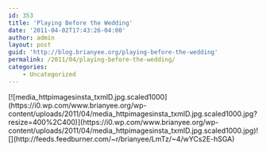 ```yaml
---
id: 353
title: 'Playing Before the Wedding'
date: '2011-04-02T17:43:26-04:00'
author: admin
layout: post
guid: 'http://blog.brianyee.org/playing-before-the-wedding'
permalink: /2011/04/playing-before-the-wedding/
categories:
    - Uncategorized
---
```


<div class="p_embed p_image_embed">[![media_httpimagesinsta_txmlD.jpg.scaled1000](https://i0.wp.com/www.brianyee.org/wp-content/uploads/2011/04/media_httpimagesinsta_txmlD.jpg.scaled1000.jpg?resize=400%2C400)](https://i0.wp.com/www.brianyee.org/wp-content/uploads/2011/04/media_httpimagesinsta_txmlD.jpg.scaled1000.jpg)![](http://feeds.feedburner.com/~r/brianyee/LmTz/~4/wYCs2E-hSGA)</div>